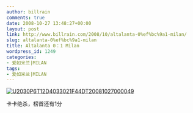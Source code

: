 ```yaml
---
author: billrain
comments: true
date: 2008-10-27 13:48:27+00:00
layout: post
link: http://www.billrain.com/2008/10/altalanta-0%ef%bc%9a1-milan/
slug: altalanta-0%ef%bc%9a1-milan
title: Altalanta 0：1 Milan
wordpress_id: 1249
categories:
- 爱如米兰|MILAN
tags:
- 爱如米兰|MILAN
---
```


[![U2030P6T12D4033021F44DT20081027000049](http://www.billrain.com/wp-content/uploads/2008/10/u2030p6t12d4033021f44dt20081027000049-thumb.jpg)](http://www.billrain.com/wp-content/uploads/2008/10/u2030p6t12d4033021f44dt20081027000049.jpg)

卡卡绝杀，榜首还有1分
